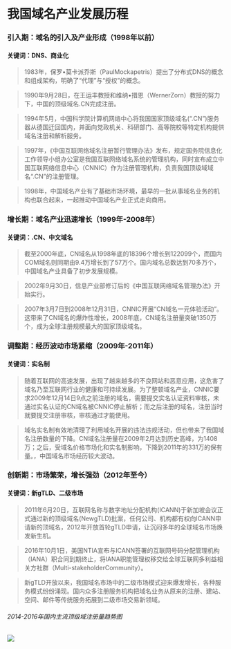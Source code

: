 # 我国域名产业发展历程


### 引入期：域名的引入及产业形成（1998年以前）

#### 关键词：DNS、商业化

> 1983年，保罗•莫卡派乔斯（PaulMockapetris）提出了分布式DNS的概念和组成架构，明确了“代理”与“授权”的概念。

> 1990年9月28日，在王运丰教授和维纳•措恩（WernerZorn）教授的努力下，中国的顶级域名.CN完成注册。
 
> 1994年5月，中国科学院计算机网络中心将我国国家顶级域名(“.CN”)服务器从德国迁回国内，并面向党政机关、科研部门、高等院校等特定机构提供域名注册和解析服务。

> 1997年，《中国互联网络域名注册暂行管理办法》发布，规定国务院信息化工作领导小组办公室是我国互联网络域名系统的管理机构，同时宣布成立中国互联网络信息中心（CNNIC）作为注册管理机构，负责我国顶级域域名“.CN”的注册管理。

> 1998年，中国域名产业有了基础市场环境，最早的一批从事域名业务的机构也联合起来，一起推动中国域名产业正式走向商用。

### 增长期：域名产业迅速增长（1999年-2008年）

#### 关键词：.CN、中文域名 

> 截至2000年底，CN域名从1998年底的18396个增长到122099个，而国内COM域名则同期由9.4万增长到了57万个。国内域名总数达到70多万个，中国域名产业具备了初步发展规模。

> 2002年9月30日，信息产业部修订后的《中国互联网络域名管理办法》开始实行。

> 2007年3月7日到2008年12月31日，CNNIC开展“CN域名一元体验活动”。这带来了CN域名的爆炸性增长，2008年底，CN域名注册量突破1350万个，成为全球注册规模最大的国家顶级域名。

### 调整期：经历波动市场紧缩（2009年-2011年）

#### 关键词：实名制 

> 随着互联网的高速发展，出现了越来越多的不良网站和恶意应用，这危害了域名乃至互联网行业的健康和可持续发展。为了整顿域名产业，CNNIC要求2009年12月14日9点之前注册的域名，需要提交实名认证资料审核，未通过实名认证的CN域名被CNNIC停止解析；而之后注册的域名，注册当时就要提交注册审核，审核通过才能使用。

> 域名实名制有效地清理了利用域名开展的违法违规活动，但也带来了我国域名注册数量的下降。CN域名注册量在2009年2月达到历史高峰，为1408万；之后，受域名价格市场化和实名制影响，下降到2011年的331万的保有量。，中国域名市场经历较大波动。

### 创新期：市场繁荣，增长强劲（2012年至今）

#### 关键词：新gTLD、二级市场

> 2011年6月20日，互联网名称与数字地址分配机构(ICANN)于新加坡会议正式通过新的顶级域名(NewgTLD)批案，任何公司、机构都有权向ICANN申请新的顶域名，2012年开放首轮gTLD申请，让沉闷多年的全球域名市场焕发新生机。

> 2016年10月1日，美国NTIA宣布与ICANN签署的互联网号码分配管理机构（IANA）职合同到期终止，将IANA职能管理权移交给全球互联网多利益相关方社群（Multi-stakeholderCommunity）。

> 新gTLD开放以来，我国域名市场中的二级市场模式迎来爆发增长，各种服务模式纷纷涌现。国内众多注册服务机构把域名业务从原来的注册、建站、空间、邮件等传统服务拓展到二级市场交易新领域。

###### 2014-2016年国内主流顶级域注册量趋势图

![](https://github.com/LuYe2/ns/blob/Final-assignment/2017-2/Final%20assignment_ly_wq/trend.png?raw=true)
